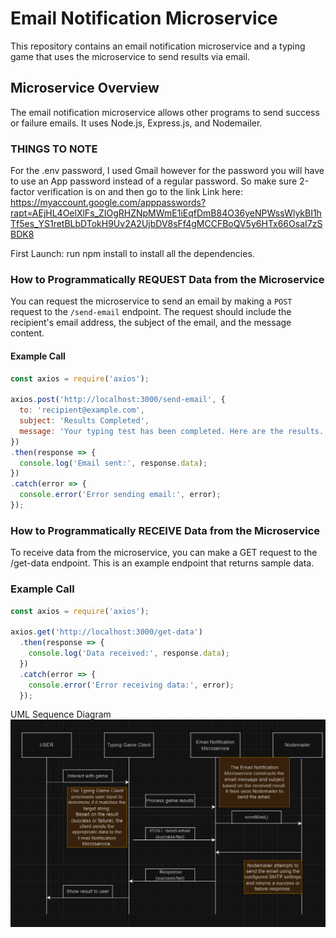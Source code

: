 # Email Notification Microservice
This repository contains an email notification microservice and a typing game that uses the microservice to send results via email. 

## Microservice Overview
The email notification microservice allows other programs to send success or failure emails. It uses Node.js, Express.js, and Nodemailer.

### THINGS TO NOTE
For the .env password, I used Gmail however for the password you will have to use an App password instead of a regular password. So make sure 2-factor verification is on and then go to the link
Link here: https://myaccount.google.com/apppasswords?rapt=AEjHL4OelXlFs_ZIOgRHZNpMWmE1iEqfDmB84O36yeNPWssWlykBI1hTf5es_YS1retBLbDTokH9Uv2A2UjbDV8sFf4gMCCFBoQV5y6HTx66OsaI7zSBDK8

First Launch: run npm install to install all the dependencies. 


### How to Programmatically REQUEST Data from the Microservice
You can request the microservice to send an email by making a `POST` request to the `/send-email` endpoint. The request should include the recipient's email address, the subject of the email, and the message content.

#### Example Call
```javascript
const axios = require('axios');

axios.post('http://localhost:3000/send-email', {
  to: 'recipient@example.com',
  subject: 'Results Completed',
  message: 'Your typing test has been completed. Here are the results...'
})
.then(response => {
  console.log('Email sent:', response.data);
})
.catch(error => {
  console.error('Error sending email:', error);
});  
```


### How to Programmatically RECEIVE Data from the Microservice
To receive data from the microservice, you can make a GET request to the /get-data endpoint. This is an example endpoint that returns sample data.

### Example Call
```javascript
const axios = require('axios');

axios.get('http://localhost:3000/get-data')
  .then(response => {
    console.log('Data received:', response.data);
  })
  .catch(error => {
    console.error('Error receiving data:', error);
  });
```

UML Sequence Diagram
![UML Sequence Diagram](./UML%20Diagram.png)
